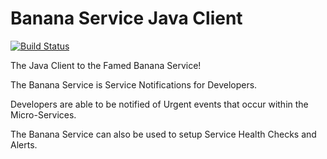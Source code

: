 # Banana Service Java Client

[![Build Status](http://jenkins.sirwellington.tech/view/Banana/job/Banana%20Java%20Client/badge/icon)](http://jenkins.sirwellington.tech/view/Banana/job/Banana%20Java%20Client/)

The Java Client to the Famed Banana Service!

The Banana Service is Service Notifications for Developers.

Developers are able to be notified of Urgent events that occur
within the Micro-Services.

The Banana Service can also be used to setup Service
Health Checks and Alerts.
